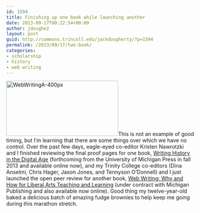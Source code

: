 ```yaml
---
id: 1594
title: Finishing up one book while launching another
date: 2013-09-17T00:22:54+00:00
author: jdoughe2
layout: post
guid: http://commons.trincoll.edu/jackdougherty/?p=1594
permalink: /2013/09/17/two-book/
categories:
- scholarship
- history
- web writing
---
```

[<img class="alignright size-medium wp-image-1595" alt="WebWritingA-400px" src="http://commons.trincoll.edu/jackdougherty/files/2013/09/WebWritingA-400px-300x148.jpg" width="300" height="148" />](http://localhost/wordpress/wp-content/uploads/2013/09/WebWritingA-400px.jpg)This is not an example of good timing, but I&#8217;m learning that there are some things over which we have no control. Over the past few days, eagle-eyed co-editor Kristen Nawrotzki and I finished reviewing the final proof pages for one book, <a href="http://writinghistory.trincoll.edu" target="_blank">Writing History in the Digital Age</a> (forthcoming from the University of Michigan Press in fall 2013 and available online now), and my Trinity College co-editors (Dina Anselmi, Chris Hager, Jason Jones, and Tennyson O&#8217;Donnell) and I just launched the open peer review for another book, <a href="http://webwriting.trincoll.edu" target="_blank">Web Writing: Why and How for Liberal Arts Teaching and Learning</a> (under contract with Michigan Publishing and also available now online). Good thing my twelve-year-old baked a delicious batch of amazing fudge brownies to help keep me going during this marathon stretch.
